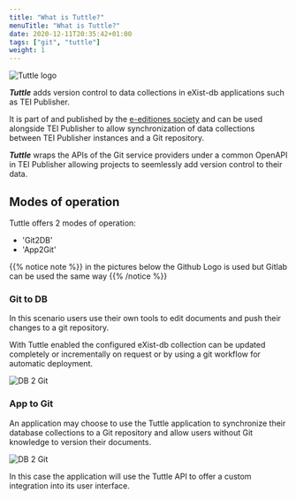 ```yaml
---
title: "What is Tuttle?"
menuTitle: "What is Tuttle?"
date: 2020-12-11T20:35:42+01:00
tags: ["git", "tuttle"]
weight: 1
---
```


![Tuttle logo](/images/HPTuttle-1866.png)

***Tuttle*** adds version control to data collections in eXist-db applications such as TEI Publisher.

It is part of and published by the [e-editiones society](https://e-editiones.org/) and can be used alongside TEI Publisher to allow synchronization
of data collections between TEI Publisher instances and a Git repository. 

***Tuttle*** wraps the APIs of the Git service providers under a common OpenAPI in TEI Publisher allowing
projects to seemlessly add version control to their data.


## Modes of operation

Tuttle offers 2 modes of operation:
* 'Git2DB'
* 'App2Git'

{{% notice note %}}
in the pictures below the Github Logo is used but Gitlab can be used the same way
{{% /notice %}}

### Git to DB

In this scenario users use their own tools to edit documents and push their changes to a git repository.

With Tuttle enabled the configured eXist-db collection can be updated completely or incrementally on request
or by using a git workflow for automatic deployment.

![DB 2 Git](/images/git2db.png)

### App to Git

An application may choose to use the Tuttle application to synchronize their database collections to a Git repository and allow
users without Git knowledge to version their documents. 

![DB 2 Git](/images/app2git.png)

In this case the application will use the Tuttle API to offer a custom integration into its user interface.


